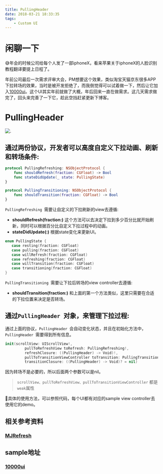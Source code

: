 ```yaml
---
title: PullingHeader
date: 2018-03-21 18:33:35
tags:
	- Custom UI
---
```


# 闲聊一下

😅年会的时候公司给每个人发了一部iphoneX，看来苹果关于iphoneX的人脸识别教程翻译要提上日程了。

年前公司最后一次需求评审大会，PM想要这个效果，类似淘宝天猫京东很多APP下拉转场的效果，当时是被开发拒绝了，而我倒觉得可以试着做一下，然后让它加入[10000ui](https://github.com/blurryssky/10000ui)。这个UI其实年前就做了大概，年后回来一直在做需求。这几天需求做完了，回头来完善了一下它，趁此空挡赶紧更新下博客。

# PullingHeader


![.](PullingHeader.gif)

## 通过两份协议，开发者可以高度自定义下拉动画、刷新和转场条件:

```swift
protocol PullingRefreshing: NSObjectProtocol {
    func shouldRefresh(fraction: CGFloat) -> Bool
    func stateDidUpdate(_ state: PullingState)
}

protocol PullingTransitioning: NSObjectProtocol {
    func shouldTransition(fraction: CGFloat) -> Bool
}
```

`PullingRefreshing `需要让自定义的下拉刷新的view去遵循:

* **shouldRefresh(fraction:)** 这个方法可以去决定下拉到多少百分比就开始刷新，同时可以根据百分比自定义下拉过程中的动画。
* **stateDidUpdate(:)** 根据state变化来更新UI。

 ```swift
enum PullingState {
    case resting(fraction: CGFloat)
    case pulling(fraction: CGFloat)
    case willRefresh(fraction: CGFloat)
    case refreshing(fraction: CGFloat)
    case willTransition(fraction: CGFloat)
    case transitioning(fraction: CGFloat)
}
```

`PullingTransitioning `需要让下拉后转场的view controller去遵循:

* **shouldTransition(fraction:)** 和上面的第一个方法类似，这里只需要在合适的下拉位置来决定是否转场。

## 通过`PullingHeader `对象，来管理下拉过程:

通过上面的协议，`PullingHeader `会自动变化状态，并且在初始化方法中，`PullingHeader `需要得到所有信息。

```swift
init(scrollView: UIScrollView!,
         pullToRefreshView toRefresh: PullingRefreshing!,
         refreshClosure: ((PullingHeader) -> Void)!,
         pullToTransitionViewController toTransition: PullingTransitioning? = nil,
         transitionClosure: ((PullingHeader) -> Void)? = nil) 
```

因为转场不是必要的，所以后面两个参数可以是nil。

> `scrollView、pullToRefreshView、pullToTransitionViewController` 都是`weak`属性

🤔具体的使用方法，可以参照代码，每个UI都有对应的sample view controller去使用它的demo。


## 相关参考资料

### [MJRefresh](https://github.com/CoderMJLee/MJRefresh)

## sample地址

### [10000ui](https://github.com/blurryssky/10000ui)

